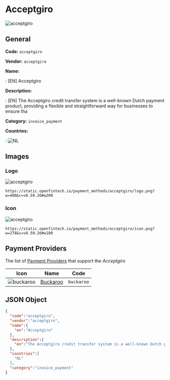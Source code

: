 
# Acceptgiro 
![acceptgiro](https://static.openfintech.io/payment_methods/acceptgiro/logo.png?w=400&c=v0.59.26#w200)  

## General 
**Code:** `acceptgiro` 
 
**Vendor:** `acceptgiro` 
 
**Name:** 
 
:	[EN] Acceptgiro 
 
**Description:** 
 
: [EN] The Acceptgiro credit transfer system is a well-known Dutch payment product, providing a flexible and straightforward way for businesses to ensure tha 
 
**Category:** `invoice_payment` 
 
**Countries:** 
 
:	![NL](https://cdnjs.cloudflare.com/ajax/libs/flag-icon-css/3.3.0/flags/4x3/nl.svg#w24)  

## Images 

### Logo 
![acceptgiro](https://static.openfintech.io/payment_methods/acceptgiro/logo.png?w=400&c=v0.59.26#w200)  

```
https://static.openfintech.io/payment_methods/acceptgiro/logo.png?w=400&c=v0.59.26#w200
```  

### Icon 
![acceptgiro](https://static.openfintech.io/payment_methods/acceptgiro/icon.png?w=278&c=v0.59.26#w100)  

```
https://static.openfintech.io/payment_methods/acceptgiro/icon.png?w=278&c=v0.59.26#w100
```  

## Payment Providers 
 
The list of [Payment Providers](/providers) that support the _Acceptgiro_ 

|Icon|Name|Code| 
|:---:|:---:|:---:| 
|![buckaroo](https://static.openfintech.io/payment_providers/buckaroo/icon.png?w=278&c=v0.59.26#w100) |[Buckaroo](/payment-providers/buckaroo)|`buckaroo`| 
 

## JSON Object 

```json
{
  "code":"acceptgiro",
  "vendor":"acceptgiro",
  "name":{
    "en":"Acceptgiro"
  },
  "description":{
    "en":"The Acceptgiro credit transfer system is a well-known Dutch payment product, providing a flexible and straightforward way for businesses to ensure tha"
  },
  "countries":[
    "NL"
  ],
  "category":"invoice_payment"
}
```  
